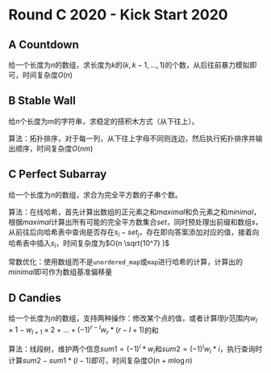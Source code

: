 # Round C 2020 - Kick Start 2020

## A Countdown

给一个长度为$n$的数组，求长度为$k$的$(k, k - 1, ..., 1)$的个数，从后往前暴力模拟即可，时间复杂度$O(n)$

## B Stable Wall

给$n$个长度为$m$的字符串，求稳定的搭积木方式（从下往上）。

算法：拓扑排序，对于每一列，从下往上字母不同则连边，然后执行拓扑排序并输出顺序，时间复杂度$O(nm)$

## C Perfect Subarray

给一个长度为$n$的数组，求合为完全平方数的子串个数。

算法：在线哈希，首先计算出数组的正元素之和$maximal$和负元素之和$minimal$，根据$maximal$计算出所有可能的完全平方数集合$set$，同时预处理出前缀和数组$s$，从前往后向哈希表中查询是否存在$s_i - set_j$，存在即向答案添加对应的值，接着向哈希表中插入$s_i$，时间复杂度为$O(n \sqrt{10^7} )$

常数优化：使用数组而不是`unordered_map`或`map`进行哈希的计算，计算出的$minimal$即可作为数组基准偏移量

## D Candies

给一个长度为$n$的数组，支持两种操作：修改某个点的值，或者计算$l$到$r$范围内$w_l \times 1 - w_{l + 1} \times 2 + ... + (-1)^{r - l} w_r * (r - l + 1)$的和

算法：线段树，维护两个信息$sum1 = (-1)^i * w_i$和$sum2 = (-1)^i w_i * i$，执行查询时计算$sum2 - sum1 * (l - 1)$即可，时间复杂度$O(n + m \log n)$
